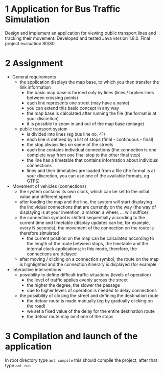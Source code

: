 # 1 Application for Bus Traffic Simulation
Design and implement an application for viewing public transport lines and tracking their movement. Developed and tested Java version 1.8.0. Final project evaluation 80/80.

# 2 Assignment
- General requirements
    - the application displays the map base, to which you then transfer the link information
        - the basic map base is formed only by lines (lines / broken lines between crossing points)
        - each line represents one street (may have a name)
        - you can extend this basic concept in any way
        - the map base is calculated after running the file (the format is at your discretion)
        - it is possible to zoom in and out of the map base (enlarge)
    - public transport system
        - is divided into lines (eg bus line no. 41)
        - each line is defined by a list of stops (final - continuous - final)
        - the stop always lies on some of the streets
        - each line contains individual connections (the connection is one complete way from one final stop to the other final stop)
        - the line has a timetable that contains information about individual connections
        - lines and their timetables are loaded from a file (the format is at your discretion, you can use one of the available formats, eg GTFS)
- Movement of vehicles (connections)
    - the system contains its own clock, which can be set to the initial value and different speed
    - after loading the map and the line, the system will start displaying the individual connections that are currently on the way (the way of displaying is at                 your invention, a marker, a wheel, ... will suffice)
    - the connection symbol is shifted sequentially according to the current time and timetable (display updates can be, for example, every N seconds); the movement  of the connection on the route is therefore simulated
        - the current position on the map can be calculated according to the length of the route between stops, the timetable and the internal clock applications; in this mode, therefore, the connections are delayed
    - after moving / clicking on a connection symbol, the route on the map is highlighted and the connection itinerary is displayed (for example.
- Interactive interventions
    - possibility to define difficult traffic situations (levels of operation)
        - the level of traffic applies evenly across the street
        - the higher the degree, the slower the passage
        - due to higher levels of operation is needed to delay connections
    - the possibility of closing the street and defining the destination route
        - the detour route is made manually (eg by gradually clicking on the road)
        - we set a fixed value of the delay for the entire destination route
        - the detour route may omit one of the stops

# 3 Compilation and launch of the application
In root directory type ```ant compile```
this should compile the project, after that type ```ant run```
